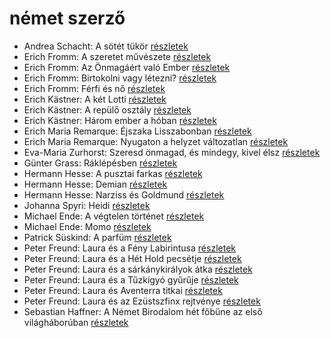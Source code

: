 # német szerző

- Andrea Schacht: A sötét tükör [részletek](_details/%7Bopf.creator%7D.md#id_951)
- Erich Fromm: A szeretet művészete [részletek](_details/%7Bopf.creator%7D.md#id_288)
- Erich Fromm: Az Önmagáért való Ember [részletek](_details/%7Bopf.creator%7D.md#id_314)
- Erich Fromm: Birtokolni vagy létezni? [részletek](_details/%7Bopf.creator%7D.md#id_2)
- Erich Fromm: Férfi és nő [részletek](_details/%7Bopf.creator%7D.md#id_290)
- Erich Kästner: A két Lotti [részletek](_details/%7Bopf.creator%7D.md#id_1199)
- Erich Kästner: A repülő osztály [részletek](_details/%7Bopf.creator%7D.md#id_964)
- Erich Kästner: Három ember a hóban [részletek](_details/%7Bopf.creator%7D.md#id_667)
- Erich Maria Remarque: Éjszaka Lisszabonban [részletek](_details/%7Bopf.creator%7D.md#id_357)
- Erich Maria Remarque: Nyugaton a helyzet változatlan [részletek](_details/%7Bopf.creator%7D.md#id_317)
- Eva-Maria Zurhorst: Szeresd önmagad, és mindegy, kivel élsz [részletek](_details/%7Bopf.creator%7D.md#id_513)
- Günter Grass: Ráklépésben [részletek](_details/%7Bopf.creator%7D.md#id_358)
- Hermann Hesse: A pusztai farkas [részletek](_details/%7Bopf.creator%7D.md#id_400)
- Hermann Hesse: Demian [részletek](_details/%7Bopf.creator%7D.md#id_399)
- Hermann Hesse: Narziss és Goldmund [részletek](_details/%7Bopf.creator%7D.md#id_401)
- Johanna Spyri: Heidi [részletek](_details/%7Bopf.creator%7D.md#id_983)
- Michael Ende: A végtelen történet [részletek](_details/%7Bopf.creator%7D.md#id_353)
- Michael Ende: Momo [részletek](_details/%7Bopf.creator%7D.md#id_1430)
- Patrick Süskind: A parfüm [részletek](_details/%7Bopf.creator%7D.md#id_408)
- Peter Freund: Laura és a Fény Labirintusa [részletek](_details/%7Bopf.creator%7D.md#id_1301)
- Peter Freund: Laura és a Hét Hold pecsétje [részletek](_details/%7Bopf.creator%7D.md#id_586)
- Peter Freund: Laura és a sárkánykirályok átka [részletek](_details/%7Bopf.creator%7D.md#id_587)
- Peter Freund: Laura és a Tűzkígyó gyűrűje [részletek](_details/%7Bopf.creator%7D.md#id_588)
- Peter Freund: Laura és Aventerra titkai [részletek](_details/%7Bopf.creator%7D.md#id_589)
- Peter Freund: Laura és az Ezüstszfinx rejtvénye [részletek](_details/%7Bopf.creator%7D.md#id_590)
- Sebastian Haffner: A Német Birodalom hét főbűne az első világháborúban [részletek](_details/%7Bopf.creator%7D.md#id_1445)